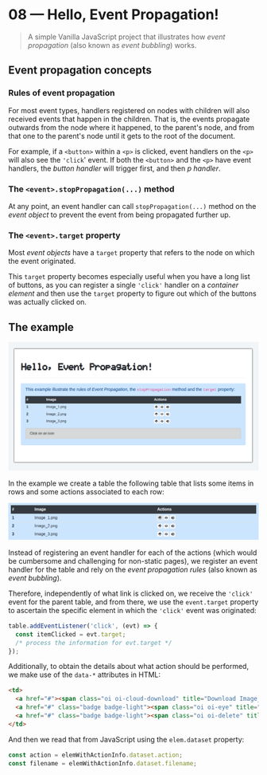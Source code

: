 # 08 &mdash; Hello, Event Propagation!
> A simple Vanilla JavaScript project that illustrates how *event propagation* (also known as *event bubbling*) works.

## Event propagation concepts

### Rules of event propagation
For most event types, handlers registered on nodes with children will also received events that happen in the children. That is, the events propagate outwards from the node where it happened, to the parent's node, and from that one to the parent's node until it gets to the root of the document.

For example, if a `<button>` within a `<p>` is clicked, event handlers on the `<p>` will also see the `'click`' event. If both the `<button>` and the `<p>` have event handlers, the *button handler* will trigger first, and then *p handler*.

### The `<event>.stopPropagation(...)` method
At any point, an event handler can call `stopPropagation(...)` method on the *event object* to prevent the event from being propagated further up.

### The `<event>.target` property

Most *event objects* have a `target` property that refers to the node on which the event originated.

This `target` property becomes especially useful when you have a long list of buttons, as you can register a single `'click'` handler on a *container element* and then use the `target` property to figure out which of the buttons was actually clicked on.

## The example

![Example Home Screen](docs/images/evt_propagation_home_screen.png)

In the example we create a table the following table that lists some items in rows and some actions associated to each row:

![Table](docs/images/evt_propagation_table.png)

Instead of registering an event handler for each of the actions (which would be cumbersome and challenging for non-static pages), we register an event handler for the table and rely on the *event propagation rules* (also known as *event bubbling*).

Therefore, independently of what link is clicked on, we receive the `'click'` event for the parent table, and from there, we use the `event.target` property to ascertain the specific element in which the `'click'` event was originated:

```javascript
table.addEventListener('click', (evt) => {
  const itemClicked = evt.target;
  /* process the information for evt.target */
});
```

Additionally, to obtain the details about what action should be performed, we make use of the `data-*` attributes in HTML:

```html
<td>
  <a href="#"><span class="oi oi-cloud-download" title="Download Image_1.png" data-action="download" data-filename="Image_1.png"></span></a>
  <a href="#" class="badge badge-light"><span class="oi oi-eye" title="Preview Image_1.png" data-action="view" data-filename="Image_1.png"></span></a>
  <a href="#" class="badge badge-light"><span class="oi oi-delete" title="Delete Image_1.png" data-action="delete" data-filename="Image_1.png"></span></a>
</td>
```

And then we read that from JavaScript using the `elem.dataset` property:

```javascript
const action = elemWithActionInfo.dataset.action;
const filename = elemWithActionInfo.dataset.filename;
```
